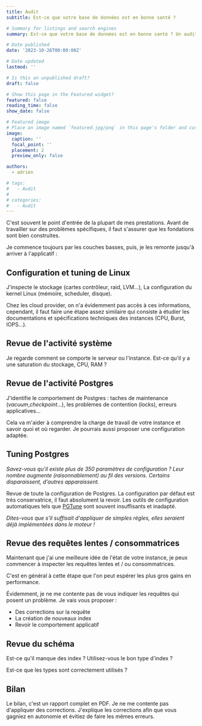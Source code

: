 ```yaml
---
title: Audit
subtitle: Est-ce que votre base de données est en bonne santé ?

# Summary for listings and search engines
summary: Est-ce que votre base de données est en bonne santé ? Un audit vous assure que votre base de donnée est correctement configurée pour des questions de fiabilité, performances, mais également coûts.

# Date published
date: '2023-10-26T00:00:00Z'

# Date updated
lastmod: ''

# Is this an unpublished draft?
draft: false

# Show this page in the Featured widget?
featured: false
reading_time: false
show_date: false

# Featured image
# Place an image named `featured.jpg/png` in this page's folder and customize its options here.
image:
  caption: ''
  focal_point: ''
  placement: 2
  preview_only: false

authors:
  - adrien

# tags:
#   - Audit
#
# categories:
#   - Audit
---
```


C'est souvent le point d'entrée de la plupart de mes prestations. Avant de travailler sur des problèmes spécifiques, il faut s'assurer que les fondations sont bien construites.

Je commence toujours par les couches basses, puis, je les remonte jusqu'à arriver à l'applicatif :

## Configuration et tuning de Linux

J'inspecte le stockage (cartes contrôleur, raid, LVM...), La configuration du kernel Linux (mémoire, scheduler, disque).

Chez les cloud provider, on n'a évidemment pas accès à ces informations, cependant, il faut faire une étape assez similaire qui consiste
à étudier les documentations et spécifications techniques des instances (CPU, Burst, IOPS...).


## Revue de l'activité système


Je regarde comment se comporte le serveur ou l'instance. Est-ce qu'il y a une saturation du stockage, CPU, RAM ?

## Revue de l'activité Postgres

J'identifie le comportement de Postgres : taches de maintenance (*vacuum*,*checkpoint*...), les problèmes de contention (locks), erreurs applicatives...

Cela va m'aider à comprendre la charge de travail de votre instance et savoir quoi et où regarder. Je pourrais aussi proposer une configuration adaptée.

## Tuning Postgres

*Savez-vous qu'il existe plus de 350 paramètres de configuration ? Leur nombre augmente (raisonnablement) au fil des versions. Certains disparaissent, d'autres apparaissent.*

Revue de toute la configuration de Postgres. La configuration par défaut est très conservatrice, il faut absolument la revoir.
Les outils de configuration automatiques tels que [PGTune](https://pgtune.leopard.in.ua/) sont souvent insuffisants et inadapté.

*Dites-vous que s'il suffisait d'appliquer de simples règles, elles seraient déjà implémentées dans le moteur !*

## Revue des requêtes lentes / consommatrices

Maintenant que j'ai une meilleure idée de l'état de votre instance, je peux commencer à inspecter les requêtes lentes et / ou consommatrices.

C'est en général à cette étape que l'on peut espérer les plus gros gains en performance.

Évidemment, je ne me contente pas de vous indiquer les requêtes qui posent un problème. Je vais vous proposer :

* Des corrections sur la requête
* La création de nouveaux index
* Revoir le comportement applicatif

## Revue du schéma

Est-ce qu'il manque des index ? Utilisez-vous le bon type d'index ?

Est-ce que les types sont correctement utilisés ?

## Bilan

Le bilan, c'est un rapport complet en PDF. Je ne me contente pas d'appliquer des corrections. J'explique les corrections afin que vous gagniez en autonomie et évitiez de faire les mêmes erreurs.
